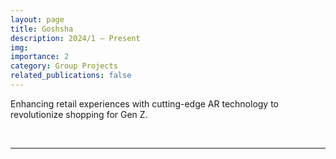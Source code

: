 ```yaml
---
layout: page
title: Goshsha
description: 2024/1 – Present
img:
importance: 2
category: Group Projects
related_publications: false
---
```


Enhancing retail experiences with cutting-edge AR technology to revolutionize shopping for Gen Z.

<br>

---
<!-- 
## Goshsha Project - Future AR Interactive Shopping Experience

#### Light Mode iOS Demos

<div style="display: flex; justify-content: center; align-items: center; flex-direction: row;">
  <video controls="" style="max-height: 600px; max-width: 200px; margin-right: 20px;"> 
    <source src="/assets/img/Goshsha/ios_ar_new.mp4" type="video/mp4">
    Your browser does not support the video tag.
  </video>
  
  <video controls="" style="max-height: 600px; max-width: 200px;"> 
    <source src="/assets/img/Goshsha/ios-me.mp4" type="video/mp4">
    Your browser does not support the video tag.
  </video>
</div>

<br>

#### Dark Mode Android Demos

<div style="display: flex; justify-content: center; align-items: center; flex-direction: row;">
  <video controls="" style="max-height: 600px; max-width: 200px; margin-right: 20px;"> 
    <source src="/assets/img/Goshsha/Android-ar.mp4" type="video/mp4">
    Your browser does not support the video tag.
  </video>
  
  <video controls="" style="max-height: 600px; max-width: 200px;"> 
    <source src="/assets/img/Goshsha/Android-me.mp4" type="video/mp4">
    Your browser does not support the video tag.
  </video>
</div>

Discover how Goshsha is revolutionizing the retail industry by integrating augmented reality to enhance the shopping experience. Our project aims to modernize the user experience, focusing on seamless interaction and engagement through advanced AR technology.

<br>

---

### Introduction

<p align="center">
  <img src="/assets/img/Goshsha/OriginalApp.png" alt="Original Goshsha App" style="height:330px;">
</p>

Goshsha was born from a real need within the retail sector for an augmented reality tool that was both affordable and effective. Targeting small businesses and individual users, Goshsha provides innovative solutions to level the playing field in digital marketing and customer interaction. [Visit Goshsha's official website](https://goshsha.com/) to learn more about our market presence and goals.

<br>

---

### Project Overview

**Objective:** To update and enhance the Goshsha app focusing on UI/UX improvements, performance enhancement, and ensuring compatibility across iOS and Android platforms. The project leverages AR technology to engage users directly at the point of sale, providing them with interactive and informative experiences.

<br>

---

### Technical Contributions

<p align="center">
  <img src="/assets/img/Goshsha/FigmaMockups1.png" alt="Figma Mockup 1" style="width:400px;">
  <img src="/assets/img/Goshsha/FigmaMockups2.png" alt="Figma Mockup 2" style="width:400px;">
</p>

- **UI/UX Redesign:** Applied React Expo to overhaul the app's interface, aiming for a clean, user-friendly design tailored to Gen Z preferences.
- **Performance Optimization:** Improved backend operations and data handling to enhance app responsiveness and reliability.
- **Cross-Platform Development:** Ensured seamless functionality across different device ecosystems, accommodating a wide range of user devices.

<br>

---

### Agile Project Management

<p align="center">
  <img src="/assets/img/Goshsha/Sprint.png" alt="Sprint Overview" style="width:400px;">
  <img src="/assets/img/Goshsha/Backlog.png" alt="Project Backlog" style="width:400px;">
</p>

- **Collaborative Tools:** Utilized tools like Jira, Slack, and GitHub to manage the project workflow, facilitate communication, and maintain version control.
- **Sprints and Milestones:** Conducted regular sprints to meet project deadlines and objectives, with continuous integration and deployment practices.

<br>

---

### Future Directions

The ongoing development of Goshsha focuses on expanding its features, including more personalized AR experiences and enhancing social sharing capabilities to foster community interaction and increase brand loyalty.

<br>

---

### Conclusion

The Goshsha project exemplifies my ability to lead and innovate in software development and project management. It demonstrates my commitment to leveraging technology to solve real-world problems, particularly in enhancing consumer engagement and interaction in the retail space. -->
